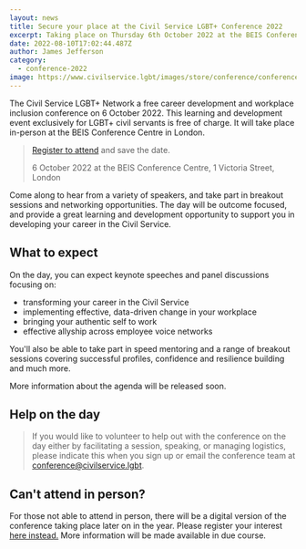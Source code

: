 ```yaml
---
layout: news
title: Secure your place at the Civil Service LGBT+ Conference 2022
excerpt: Taking place on Thursday 6th October 2022 at the BEIS Conference Centre.
date: 2022-08-10T17:02:44.487Z
author: James Jefferson
category:
  - conference-2022
image: https://www.civilservice.lgbt/images/store/conference/conference-2022.png
---
```

The Civil Service LGBT+ Network a free career development and workplace inclusion conference on 6 October 2022. This learning and development event exclusively for LGBT+ civil servants is free of charge. It will take place in-person at the BEIS Conference Centre in London.

> [Register to attend](https://www.civilservice.lgbt/event/2022-10-06-civil-service-lgbt-conference/) and save the date.
>
> 6 October 2022 at the BEIS Conference Centre, 1 Victoria Street, London

Come along to hear from a variety of speakers, and take part in breakout sessions and networking opportunities. The day will be outcome focused, and provide a great learning and development opportunity to support you in developing your career in the Civil Service.

## What to expect

On the day, you can expect keynote speeches and panel discussions focusing on:

* transforming your career in the Civil Service
* implementing effective, data-driven change in your workplace
* bringing your authentic self to work
* effective allyship across employee voice networks

You'll also be able to take part in speed mentoring and a range of breakout sessions covering successful profiles, confidence and resilience building and much more.

More information about the agenda will be released soon.

## Help on the day

> If you would like to volunteer to help out with the conference on the day either by facilitating a session, speaking, or managing logistics, please indicate this when you sign up or email the conference team at <conference@civilservice.lgbt>. 

## Can't attend in person?

For those not able to attend in person, there will be a digital version of the conference taking place later on in the year. Please register your interest [here instead.](https://forms.gle/XvcLmwHXBwwfZ8Rd9) More information will be made available in due course.